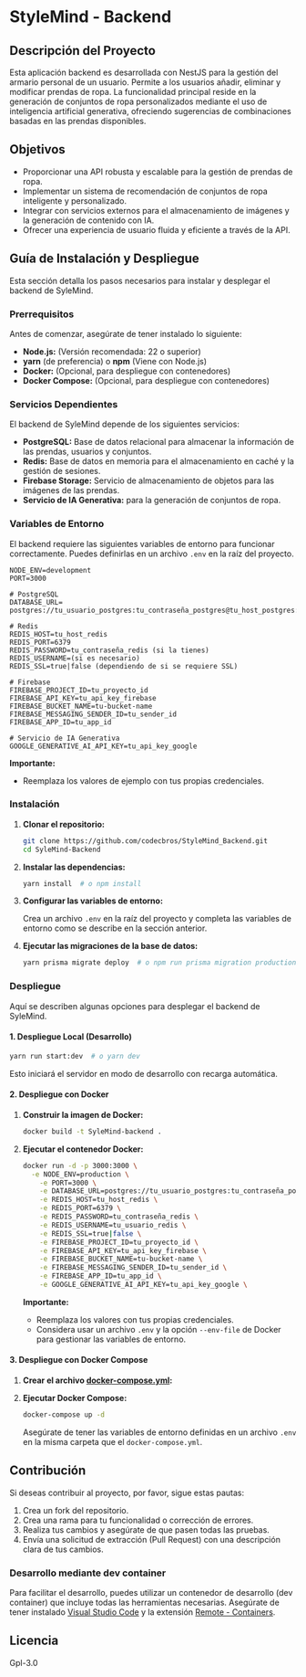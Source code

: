 
# StyleMind - Backend

## Descripción del Proyecto

Esta aplicación backend es desarrollada con NestJS para la gestión del armario personal de un usuario. Permite a los usuarios añadir, eliminar y modificar prendas de ropa. La funcionalidad principal reside en la generación de conjuntos de ropa personalizados mediante el uso de inteligencia artificial generativa, ofreciendo sugerencias de combinaciones basadas en las prendas disponibles.

## Objetivos

*   Proporcionar una API robusta y escalable para la gestión de prendas de ropa.
*   Implementar un sistema de recomendación de conjuntos de ropa inteligente y personalizado.
*   Integrar con servicios externos para el almacenamiento de imágenes y la generación de contenido con IA.
*   Ofrecer una experiencia de usuario fluida y eficiente a través de la API.

## Guía de Instalación y Despliegue

Esta sección detalla los pasos necesarios para instalar y desplegar el backend de SyleMind.

### Prerrequisitos

Antes de comenzar, asegúrate de tener instalado lo siguiente:

*   **Node.js:** (Versión recomendada: 22 o superior)
*   **yarn** (de preferencia) o **npm** (Viene con Node.js)
*   **Docker:** (Opcional, para despliegue con contenedores)
*   **Docker Compose:** (Opcional, para despliegue con contenedores)

### Servicios Dependientes

El backend de SyleMind depende de los siguientes servicios:

*   **PostgreSQL:** Base de datos relacional para almacenar la información de las prendas, usuarios y conjuntos.
*   **Redis:** Base de datos en memoria para el almacenamiento en caché y la gestión de sesiones.
*   **Firebase Storage:** Servicio de almacenamiento de objetos para las imágenes de las prendas.
*   **Servicio de IA Generativa:** para la generación de conjuntos de ropa.

### Variables de Entorno

El backend requiere las siguientes variables de entorno para funcionar correctamente. Puedes definirlas en un archivo `.env` en la raíz del proyecto.

```
NODE_ENV=development
PORT=3000

# PostgreSQL
DATABASE_URL= postgres://tu_usuario_postgres:tu_contraseña_postgres@tu_host_postgres:tu_puerto_postgres/tu_base_de_datos

# Redis
REDIS_HOST=tu_host_redis
REDIS_PORT=6379
REDIS_PASSWORD=tu_contraseña_redis (si la tienes)
REDIS_USERNAME=(si es necesario)
REDIS_SSL=true|false (dependiendo de si se requiere SSL)

# Firebase
FIREBASE_PROJECT_ID=tu_proyecto_id
FIREBASE_API_KEY=tu_api_key_firebase
FIREBASE_BUCKET_NAME=tu-bucket-name
FIREBASE_MESSAGING_SENDER_ID=tu_sender_id
FIREBASE_APP_ID=tu_app_id

# Servicio de IA Generativa
GOOGLE_GENERATIVE_AI_API_KEY=tu_api_key_google
```

**Importante:**

*   Reemplaza los valores de ejemplo con tus propias credenciales.

### Instalación

1.  **Clonar el repositorio:**

    ```bash
    git clone https://github.com/codecbros/StyleMind_Backend.git
    cd SyleMind-Backend
    ```

2.  **Instalar las dependencias:**

    ```bash
    yarn install  # o npm install
    ```

3.  **Configurar las variables de entorno:**

    Crea un archivo `.env` en la raíz del proyecto y completa las variables de entorno como se describe en la sección anterior.

4.  **Ejecutar las migraciones de la base de datos:**

    ```bash
    yarn prisma migrate deploy  # o npm run prisma migration production
    ```

### Despliegue

Aquí se describen algunas opciones para desplegar el backend de SyleMind.

#### 1. Despliegue Local (Desarrollo)

```bash
yarn run start:dev  # o yarn dev
```

Esto iniciará el servidor en modo de desarrollo con recarga automática.

#### 2. Despliegue con Docker

1.  **Construir la imagen de Docker:**

    ```bash
    docker build -t SyleMind-backend .
    ```

2.  **Ejecutar el contenedor Docker:**

    ```bash
    docker run -d -p 3000:3000 \
      -e NODE_ENV=production \
        -e PORT=3000 \
        -e DATABASE_URL=postgres://tu_usuario_postgres:tu_contraseña_postgres@tu_host_postgres:tu_puerto_postgres/tu_base_de_datos \
        -e REDIS_HOST=tu_host_redis \
        -e REDIS_PORT=6379 \
        -e REDIS_PASSWORD=tu_contraseña_redis \
        -e REDIS_USERNAME=tu_usuario_redis \
        -e REDIS_SSL=true|false \
        -e FIREBASE_PROJECT_ID=tu_proyecto_id \
        -e FIREBASE_API_KEY=tu_api_key_firebase \
        -e FIREBASE_BUCKET_NAME=tu-bucket-name \
        -e FIREBASE_MESSAGING_SENDER_ID=tu_sender_id \
        -e FIREBASE_APP_ID=tu_app_id \
        -e GOOGLE_GENERATIVE_AI_API_KEY=tu_api_key_google \
    ```

    **Importante:**

    *   Reemplaza los valores con tus propias credenciales.
    *   Considera usar un archivo `.env` y la opción `--env-file` de Docker para gestionar las variables de entorno.

#### 3. Despliegue con Docker Compose

1.  **Crear el archivo [docker-compose.yml](https://github.com/codecbros/StyleMind_Backend/blob/main/docker-compose.yml):**

2.  **Ejecutar Docker Compose:**

    ```bash
    docker-compose up -d
    ```

    Asegúrate de tener las variables de entorno definidas en un archivo `.env` en la misma carpeta que el `docker-compose.yml`.


## Contribución

Si deseas contribuir al proyecto, por favor, sigue estas pautas:

1.  Crea un fork del repositorio.
2.  Crea una rama para tu funcionalidad o corrección de errores.
3.  Realiza tus cambios y asegúrate de que pasen todas las pruebas.
4.  Envía una solicitud de extracción (Pull Request) con una descripción clara de tus cambios.

### Desarrollo mediante dev container
Para facilitar el desarrollo, puedes utilizar un contenedor de desarrollo (dev container) que incluye todas las herramientas necesarias. Asegúrate de tener instalado [Visual Studio Code](https://code.visualstudio.com/) y la extensión [Remote - Containers](https://marketplace.visualstudio.com/items?itemName=ms-vscode-remote.remote-containers).

## Licencia

Gpl-3.0
